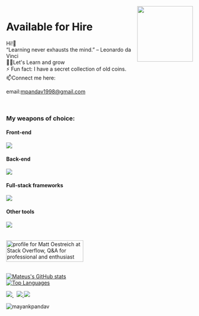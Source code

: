 <img align ="right" src = "https://i.stack.imgur.com/smGdy.gif" width="150" height="150">
<h1>Available for Hire</h1>
Hi!👋<br />
“Learning never exhausts the mind.” – Leonardo da Vinci <br />
👨‍💻Let's Learn and grow<br />
⚡ Fun fact: I have a secret collection of old coins. <br />
 📫Connect me here:
 
 <br />
 
 email:mpandav1998@gmail.com

<br />

### My weapons of choice:

#### Front-end
<img src="https://skillicons.dev/icons?i=html,css,js,ts,react,gatsby,bootstrap,materialui,emotion,tailwind,nextjs,redux,regex,react,sass,styledcomponents&perline=10" />

#### Back-end
<img src="https://skillicons.dev/icons?i=php,nodejs,express,nestjs,mysql,mongodb,postgres,supabase,firebase,appwrite,go,graphql,redis,sqlite&perline=10" />

#### Full-stack frameworks
<img src="https://skillicons.dev/icons?i=remix,nextjs,apollo,wordpress,jenkins,jest,webpack&perline=10" />

#### Other tools
<img src="https://skillicons.dev/icons?i=git,linux,vscode,bash,docker,electron,gcp,github,gitlab,heroku,kubernetes,nginx,aws,azure,cassandra&perline=10" />

<br />
<br />
<br />


 <a href="https://stackoverflow.com/users/4981359/mayank-pandav">
  <img 
     src="https://stackoverflow.com/users/flair/4981359.png?theme=default" 
     width="208" 
     height="58" 
     alt="profile for Matt Oestreich at Stack Overflow, Q&amp;A for professional and enthusiast programmers" 
     title="profile for Matt Oestreich at Stack Overflow, Q&amp;A for professional and enthusiast programmers"
   >
</a>
<br />
<br />

[![Mateus's GitHub stats](https://github-readme-stats.vercel.app/api?username=mayankpandav&theme=dracula&show_icons=true&count_private=true)](https://github.com/mayankpandav/) <br />
[![Top Languages](https://github-readme-stats.vercel.app/api/top-langs/?username=mayankpandav&theme=dracula)](https://github.com/mayankpandav/)

 <p>
  <a href="https://in.linkedin.com/in/mayankpandav">
    <img src="https://img.shields.io/badge/mayankpandav-pandav-386938188?style=flat&logo=linkedin">
  </a> &nbsp; 
  <a href="https://twitter.com/MayankPandav">
    <img src="https://img.shields.io/badge/@MayankPandav-pandav?style=flat&logo=twitter">
  </a>
 <a href="https://medium.com/@mayakpandav">
    <img src="https://img.shields.io/badge/mayakpandav-mayankpandav?style=flat&logo=medium">
  </a>
 
</p>










<p><img align="center" src="https://github-readme-streak-stats.herokuapp.com/?user=mayankpandav&" alt="mayankpandav" /></p>


